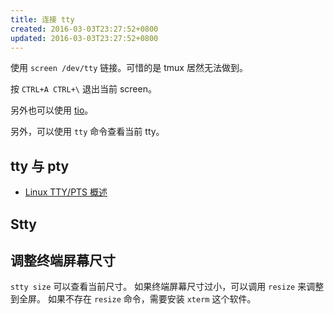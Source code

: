 ```yaml
---
title: 连接 tty
created: 2016-03-03T23:27:52+0800
updated: 2016-03-03T23:27:52+0800
---
```



使用 `screen /dev/tty` 链接。可惜的是 tmux 居然无法做到。

按 `CTRL+A CTRL+\` 退出当前 screen。

另外也可以使用 [tio](https://github.com/tio/tio)。

另外，可以使用 `tty` 命令查看当前 tty。


## tty 与 pty

- [Linux TTY/PTS 概述](https://archive.ph/aQ6g3)

## Stty


## 调整终端屏幕尺寸

`stty size` 可以查看当前尺寸。
如果终端屏幕尺寸过小，可以调用 `resize` 来调整到全屏。
如果不存在 `resize` 命令，需要安装 `xterm` 这个软件。
